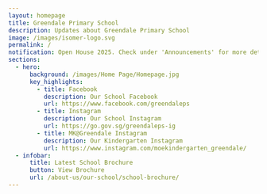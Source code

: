 ```yaml
---
layout: homepage
title: Greendale Primary School
description: Updates about Greendale Primary School
image: /images/isomer-logo.svg
permalink: /
notification: Open House 2025. Check under 'Announcements' for more details.
sections:
  - hero:
      background: /images/Home Page/Homepage.jpg
      key_highlights:
        - title: Facebook
          description: Our School Facebook
          url: https://www.facebook.com/greendaleps
        - title: Instagram
          description: Our School Instagram
          url: https://go.gov.sg/greendaleps-ig
        - title: MK@Greendale Instagram
          description: Our Kindergarten Instagram
          url: https://www.instagram.com/moekindergarten_greendale/
  - infobar:
      title: Latest School Brochure
      button: View Brochure
      url: /about-us/our-school/school-brochure/
---
```

